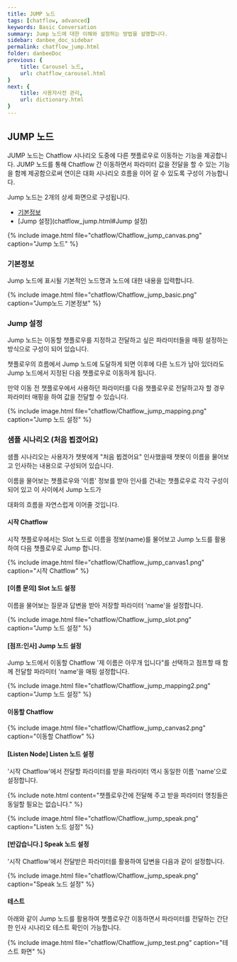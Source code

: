 ```yaml
---
title: JUMP 노드 
tags: [chatflow, advanced]
keywords: Basic Conversation
summary: Jump 노드에 대한 이해와 설정하는 방법을 설명합니다.
sidebar: danbee_doc_sidebar
permalink: chatflow_jump.html
folder: danbeeDoc
previous: {
    title: Carousel 노드,
    url: chatflow_carousel.html
}
next: {
    title: 사용자사전 관리,
    url: dictionary.html
}
---
```


## JUMP 노드

JUMP 노드는 Chatflow 시나리오 도중에 다른 챗플로우로 이동하는 기능을 제공합니다. 
JUMP 노드를 통해 Chatflow 간 이동하면서 파라미터 값을 전달을 할 수 있는 기능을 함께 제공함으로써 연이은 대화 시나리오 흐름을 이어 갈 수 있도록 구성이 가능합니다. 

Jump 노드는 2개의 상세 화면으로 구성됩니다.
- [기본정보](chatflow_jump.html#기본정보)
- [Jump 설정](chatflow_jump.html#Jump 설정)

{% include image.html file="chatflow/Chatflow_jump_canvas.png"  caption="Jump 노드" %}

### 기본정보

Jump 노드에 표시될 기본적인 노드명과 노드에 대한 내용을 입력합니다.

{% include image.html file="chatflow/Chatflow_jump_basic.png"  caption="Jump노드 기본정보" %}

### Jump 설정

Jump 노드는 이동할 챗플로우를 지정하고 전달하고 싶은 파라미터들을 매핑 설정하는 방식으로 구성이 되어 있습니다. 

챗플로우의 흐름에서 Jump 노드에 도달하게 되면 이후에 다른 노드가 남아 있더라도 Jump 노드에서 지정된 다음 챗플로우로 이동하게 됩니다. 

만약 이동 전 챗플로우에서 사용하던 파라미터를 다음 챗플로우로 전달하고자 할 경우 파라미터 매핑을 하여 값을 전달할 수 있습니다. 

{% include image.html file="chatflow/Chatflow_jump_mapping.png"  caption="Jump 노드 설정" %}



### 샘플 시나리오 (처음 뵙겠어요)

샘플 시나리오는 사용자가 챗봇에게 "처음 뵙겠어요" 인사했을때 챗봇이 이름을 물어보고 인사하는 내용으로 구성되어 있습니다. 

이름을 물어보는 챗플로우와 '이름' 정보를 받아 인사를 건내는 챗플로우로 각각 구성이 되어 있고 이 사이에서 Jump 노드가 

대화의 흐름을 자연스럽게 이어줄 것입니다. 


#### 시작 Chatflow

시작 챗플로우에서는 Slot 노드로 이름을 정보(name)를 물어보고 Jump 노드를 활용하여 다음 챗플로우로 Jump 합니다. 

{% include image.html file="chatflow/Chatflow_jump_canvas1.png"  caption="시작 Chatflow" %}


#### [이름 문의] Slot 노드 설정

이름을 물어보는 질문과 답변을 받아 저장할 파라미터 'name'을 설정합니다. 

{% include image.html file="chatflow/Chatflow_jump_slot.png"  caption="Jump 노드 설정" %}

#### [점프:인사] Jump 노드 설정

Jump 노드에서 이동할 Chatflow '제 이름은 아무개 입니다"를 선택하고 점프할 때 함께 전달할 파라미터 'name'을 매핑 설정합니다.

{% include image.html file="chatflow/Chatflow_jump_mapping2.png"  caption="Jump 노드 설정" %}


#### 이동할 Chatflow

{% include image.html file="chatflow/Chatflow_jump_canvas2.png"  caption="이동할 Chatflow" %}


#### [Listen Node] Listen 노드 설정

'시작 Chatflow'에서 전달할 파라미터를 받을 파라미터 역시 동일한 이름 'name'으로 설정합니다.

{% include note.html content="챗플로우간에 전달해 주고 받을 파라미터 명칭들은 동일할 필요는 없습니다." %}

{% include image.html file="chatflow/Chatflow_jump_speak.png"  caption="Listen 노드 설정" %}

#### [반갑습니다.] Speak 노드 설정

'시작 Chatflow'에서 전달받은 파라미터를 활용하여 답변을 다음과 같이 설정합니다. 

{% include image.html file="chatflow/Chatflow_jump_speak.png"  caption="Speak 노드 설정" %}


#### 테스트

아래와 같이 Jump 노드를 활용하여 챗플로우간 이동하면서 파라미터를 전달하는 간단한 인사 시나리오 테스트 확인이 가능합니다.

{% include image.html file="chatflow/Chatflow_jump_test.png"  caption="테스트 화면" %}
